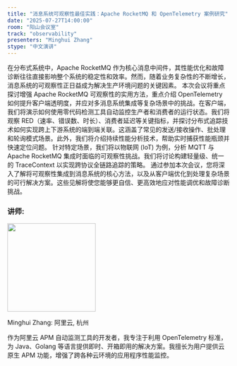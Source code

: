 ```yaml
---
title: "消息系统可观察性最佳实践：Apache RocketMQ 和 OpenTelemetry 案例研究"
date: "2025-07-27T14:00:00"
room: "阳山会议室"
track: "observability"
presenters: "Minghui Zhang"
stype: "中文演讲"
---
```


在分布式系统中，Apache RocketMQ 作为核心消息中间件，其性能优化和故障诊断往往直接影响整个系统的稳定性和效率。然而，随着业务复杂性的不断增长，消息系统的可观察性正日益成为解决生产环境问题的关键因素。
本次会议将重点探讨增强 Apache RocketMQ 可观察性的实用方法，重点介绍 OpenTelemetry 如何提升客户端透明度，并应对多消息系统集成等复杂场景中的挑战。在客户端，我们将演示如何使用零代码检测工具自动监控生产者和消费者的运行状态。我们将观察 RED（速率、错误数、时长）、消费者延迟等关键指标，并探讨分布式追踪技术如何实现跨上下游系统的端到端关联。这涵盖了常见的发送/接收操作、批处理和轮询模式场景。此外，我们将介绍持续性能分析技术，帮助实时捕获性能瓶颈并快速定位问题。
针对特定场景，我们将以物联网 (IoT) 为例，分析 MQTT 与 Apache RocketMQ 集成时面临的可观察性挑战。我们将讨论构建轻量级、统一的 TraceContext 以实现跨协议全链路追踪的策略。
通过参加本次会议，您将深入了解将可观察性集成到消息系统的核心方法，以及从客户端优化到处理复杂场景的可行解决方案。这些见解将使您能够更自信、更高效地应对性能调优和故障诊断挑战。

### 讲师:

<img src="https://sessionize.com/image/9377-400o400o1-Ugp4XdU1Y7Gr49zsJjkss6.jpg" width="200" /><br/>

Minghui Zhang: 阿里云, 杭州

作为阿里云 APM 自动监测工具的开发者，我专注于利用 OpenTelemetry 标准，为 Java、Golang 等语言提供即时、开箱即用的解决方案。我擅长为用户提供云原生 APM 功能，增强了跨各种云环境的应用程序性能监控。